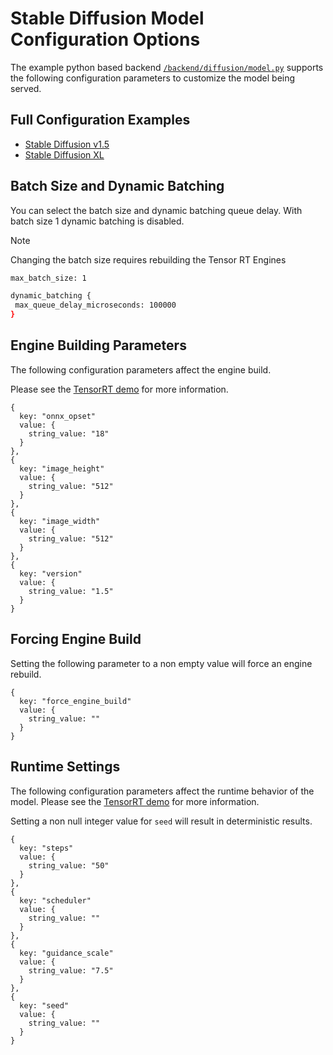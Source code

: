 <!--
# Copyright 2024, NVIDIA CORPORATION & AFFILIATES. All rights reserved.
#
# Redistribution and use in source and binary forms, with or without
# modification, are permitted provided that the following conditions
# are met:
#  * Redistributions of source code must retain the above copyright
#    notice, this list of conditions and the following disclaimer.
#  * Redistributions in binary form must reproduce the above copyright
#    notice, this list of conditions and the following disclaimer in the
#    documentation and/or other materials provided with the distribution.
#  * Neither the name of NVIDIA CORPORATION nor the names of its
#    contributors may be used to endorse or promote products derived
#    from this software without specific prior written permission.
#
# THIS SOFTWARE IS PROVIDED BY THE COPYRIGHT HOLDERS ``AS IS'' AND ANY
# EXPRESS OR IMPLIED WARRANTIES, INCLUDING, BUT NOT LIMITED TO, THE
# IMPLIED WARRANTIES OF MERCHANTABILITY AND FITNESS FOR A PARTICULAR
# PURPOSE ARE DISCLAIMED.  IN NO EVENT SHALL THE COPYRIGHT OWNER OR
# CONTRIBUTORS BE LIABLE FOR ANY DIRECT, INDIRECT, INCIDENTAL, SPECIAL,
# EXEMPLARY, OR CONSEQUENTIAL DAMAGES (INCLUDING, BUT NOT LIMITED TO,
# PROCUREMENT OF SUBSTITUTE GOODS OR SERVICES; LOSS OF USE, DATA, OR
# PROFITS; OR BUSINESS INTERRUPTION) HOWEVER CAUSED AND ON ANY THEORY
# OF LIABILITY, WHETHER IN CONTRACT, STRICT LIABILITY, OR TORT
# (INCLUDING NEGLIGENCE OR OTHERWISE) ARISING IN ANY WAY OUT OF THE USE
# OF THIS SOFTWARE, EVEN IF ADVISED OF THE POSSIBILITY OF SUCH DAMAGE.
-->

# Stable Diffusion Model Configuration Options

The example python based backend
[`/backend/diffusion/model.py`](../backend/diffusion/model.py) supports
the following configuration parameters to customize the model being served.

## Full Configuration Examples

   * [Stable Diffusion v1.5](../diffusion-models/stable_diffusion_1_5/config.pbtxt)
   * [Stable Diffusion XL](../diffusion-models/stable_diffusion_xl/config.pbtxt)

## Batch Size and Dynamic Batching

You can select the batch size and dynamic batching queue delay. With
batch size 1 dynamic batching is disabled.

> [!Note]
> Changing the batch size requires rebuilding the Tensor RT Engines


```bash
max_batch_size: 1

dynamic_batching {
 max_queue_delay_microseconds: 100000
}

```

## Engine Building Parameters

The following configuration parameters affect the engine build.

Please see the [TensorRT demo](https://github.com/NVIDIA/TensorRT/tree/release/9.2/demo/Diffusion)
for more information.

```
{
  key: "onnx_opset"
  value: {
    string_value: "18"
  }
},
{
  key: "image_height"
  value: {
    string_value: "512"
  }
},
{
  key: "image_width"
  value: {
    string_value: "512"
  }
},
{
  key: "version"
  value: {
    string_value: "1.5"
  }
}
```

## Forcing Engine Build

Setting the following parameter to a non empty value will force an
engine rebuild.

```
{
  key: "force_engine_build"
  value: {
    string_value: ""
  }
}
```

## Runtime Settings

The following configuration parameters affect the runtime behavior of the model.
Please see the [TensorRT demo](https://github.com/NVIDIA/TensorRT/tree/release/9.2/demo/Diffusion)
for more information.

Setting a non null integer value for `seed` will result in
deterministic results.

```
{
  key: "steps"
  value: {
    string_value: "50"
  }
},
{
  key: "scheduler"
  value: {
    string_value: ""
  }
},
{
  key: "guidance_scale"
  value: {
    string_value: "7.5"
  }
},
{
  key: "seed"
  value: {
    string_value: ""
  }
}
```
